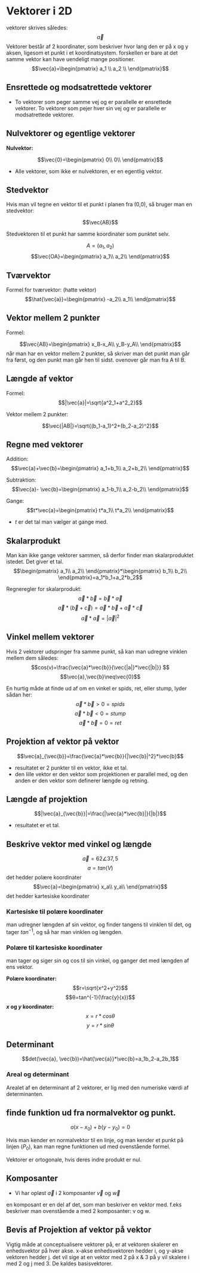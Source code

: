 # Vektorer i 2D

vektorer skrives således:
$$\vec{a}$$
Vektorer består af 2 koordinater, som beskriver hvor lang den er på x og y aksen, ligesom et punkt i et koordinatsystem. forskellen er bare at det samme vektor kan have uendeligt mange positioner.
$$\vec{a}=\begin{pmatrix}
a_1 \\
a_2 \\
\end{pmatrix}$$

## Ensrettede og modsatrettede vektorer
* To vektorer som peger samme vej og er parallelle er ensrettede vektorer. To vektorer som pejer hver sin vej og er parallelle er modsatrettede vektorer. 

## Nulvektorer og egentlige vektorer

**Nulvektor:**

$$\vec{0}=\begin{pmatrix}
0\\
0\\
\end{pmatrix}$$

* Alle vektorer, som ikke er nulvektoren, er en egentlig vektor.

## Stedvektor
Hvis man vil tegne en vektor til et punkt i planen fra (0,0), så bruger man en stedvektor:

$$\vec{AB}$$

Stedvektoren til et punkt har samme koordinater som punktet selv.

$$A = (a_1,a_2)$$
$$\vec{OA}=\begin{pmatrix}
a_1\\
a_2\\
\end{pmatrix}$$

## Tværvektor
Formel for tværvektor: (hatte vektor)
$$\hat{\vec{a}}=\begin{pmatrix}
-a_2\\
a_1\\
\end{pmatrix}$$

## Vektor mellem 2 punkter
Formel:

$$\vec{AB}=\begin{pmatrix}
x_B-x_A\\
y_B-y_A\\
\end{pmatrix}$$
når man har en vektor mellem 2 punkter, så skriver man det punkt man går fra først, og den punkt man går hen til sidst. ovenover går man fra A til B. 

## Længde af vektor
Formel:
$$|\vec{a}|=\sqrt{a^2_1+a^2_2}$$

Vektor mellem 2 punkter:

$$\vec{|AB|}=\sqrt{(b_1-a_1)^2+(b_2-a_2)^2}$$


## Regne med vektorer

Addition:
$$\vec{a}+\vec{b}=\begin{pmatrix}
a_1+b_1\\
a_2+b_2\\
\end{pmatrix}$$

Subtraktion:
$$\vec{a}-  \vec{b}=\begin{pmatrix}
a_1-b_1\\
a_2-b_2\\
\end{pmatrix}$$

Gange:
$$t*\vec{a}=\begin{pmatrix}
t*a_1\\
t*a_2\\
\end{pmatrix}$$
* $t$ er det tal man vælger at gange med. 

## Skalarprodukt
Man kan ikke gange vektorer sammen, så derfor finder man skalarproduktet istedet. Det giver et tal. 
$$\begin{pmatrix}
a_1\\
a_2\\
\end{pmatrix}*\begin{pmatrix}
b_1\\
b_2\\
\end{pmatrix}=a_1*b_1+a_2*b_2$$

Regneregler for skalarprodukt:
$$\vec{a}*\vec{b}=\vec{b}*\vec{a}$$
$$\vec{a}*(\vec{b}+\vec{c})=\vec{a}*\vec{b}+\vec{a}*\vec{c}$$
$$\vec{a}*\vec{a}=|\vec{a}|^2$$

## Vinkel mellem vektorer
Hvis 2 vektorer udspringer fra samme punkt, så kan man udregne vinklen mellem dem således:  
$$cos(v)=\frac{\vec{a}*\vec{b}}{\vec{|a|}*\vec{|b|}} $$
$$\vec{a},\vec{b}\neq\vec{0}$$

En hurtig måde at finde ud af om en vinkel er spids, ret, eller stump, lyder sådan her:
$$\vec{a}*\vec{b}>0=spids$$
$$\vec{a}*\vec{b}<0=stump$$
$$\vec{a}*\vec{b}=0=ret$$


## Projektion af vektor på vektor
$$\vec{a}_{\vec{b}}=\frac{\vec{a}*\vec{b}}{|\vec{b}|^2}*\vec{b}$$
* resultatet er 2 punkter til en vektor, ikke et tal.
* den lille vektor er den vektor som projektionen er parallel med, og den anden er den vektor som definerer længde og retning.

## Længde af projektion
$$|\vec{a}_{\vec{b}}|=\frac{|\vec{a}*\vec{b}|}{|b|}$$
* resultatet er et tal.

## Beskrive vektor med vinkel og længde 
$$\vec{a}=62∠37,5$$
$$a=tan(V)$$
det hedder polære koordinater
$$\vec{a}=\begin{pmatrix}
x_a\\
y_a\\
\end{pmatrix}$$
det hedder kartesiske koordinater


### Kartesiske til polære koordinater
man udregner længden af sin vektor, og finder tangens til vinklen til det, og tager $tan^{-1}$, og så har man vinklen og længden. 

### Polære til kartesiske koordinater

man tager og siger sin og cos til sin vinkel, og ganger det med længden af ens vektor. 

**Polære koordinater:**
$$r=\sqrt{x^2+y^2}$$
$$θ=tan^{-1}(\frac{y}{x})$$
**$x$ og $y$ koordinater:**
$$x=r*cosθ$$
$$y=r*sinθ$$

## Determinant
$$det(\vec{a}, \vec{b})=\hat{\vec{a}}*\vec{b}=a_1b_2-a_2b_1$$

### Areal og determinant
Arealet af en determinant af 2 vektorer, er lig med den numeriske værdi af determinanten.

## finde funktion ud fra normalvektor og punkt. 
$$a(x-x_0)+b(y-y_0)=0$$

Hvis man kender en normalvektor til en linje, og man kender et punkt på linjen ($P_0$), kan man regne funktionen ud med ovenstående formel.

Vektorer er ortogonale, hvis deres indre produkt er nul.

## Komposanter
* Vi har opløst $\vec{a}$ i 2 komposanter $\vec{v}$ og $\vec{w}$

en komposant er en del af det, som man beskriver en vektor med. f.eks beskriver man ovenstående a med 2 komposanter: v og w.    

## Bevis af Projektion af vektor på vektor



Vigtig måde at conceptualisere vektorer på, er at vektoren skalerer en enhedsvektor på hver akse. x-akse enhedsvektoren hedder i, og y-akse vektoren hedder j. det vil sige at en vektor med 2 på x & 3 på y vil skalere i med 2 og j med 3. De kaldes basisvektorer. 